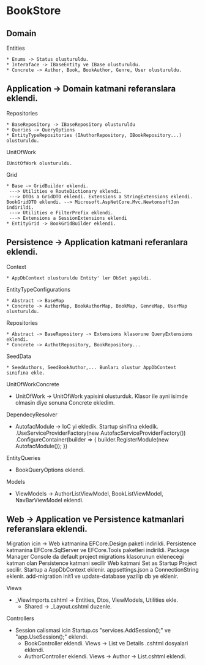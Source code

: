 # BookStore
Domain
-------------
 Entities 
 
	* Enums -> Status olusturuldu.
	* Interaface -> IBaseEntity ve IBase olusturuldu.
	* Concrete -> Author, Book, BookAuthor, Genre, User olusturuldu.


Application -> Domain katmani referanslara eklendi.
-------------
 Repositories
 
	* BaseRepository -> IBaseRepository olusturuldu
	* Queries -> QueryOptions
	* EntityTypeRepositories (IAuthorRepository, IBookRepository...) olusturuldu.

 UnitOfWork 
 
	IUnitOfWork olusturuldu.
 Grid
 
	* Base -> GridBuilder eklendi.
	 ---> Utilities e RouteDictionary eklendi.
	 ---> DTOs a GridDTO eklendi. Extensions a StringExtensions eklendi. BookGridDTO eklendi. --> Microsoft.AspNetCore.Mvc.NewtonsoftJon indirildi.
	 ---> Utilities e FilterPrefix eklendi.
	 ---> Extensions a SessionExtensions eklendi
	* EntityGrid -> BookGridBuilder eklendi.

Persistence -> Application katmani referanlara eklendi.
--------------
 Context
 
	* AppDbContext olusturuldu Entity' ler DbSet yapildi.
  
 EntityTypeConfigurations
 
	* Abstract -> BaseMap
	* Concrete -> AuthorMap, BookAuthorMap, BookMap, GenreMap, UserMap olusturuldu.
  
 Repositories
 
	* Abstract -> BaseRepository -> Extensions klasorune QueryExtensions eklendi.
	* Concrete -> AuthotRepository, BookRepository...
  
 SeedData
 
	* SeedAuthors, SeedBookAuthor,... Bunları olustur AppDbContext sınıfına ekle.
 
 UnitOfWorkConcrete 
	
  * UnitOfWork -> UnitOfWork yapisini olusturduk. Klasor ile ayni isimde olmasin diye sonuna Concrete ekledim.
 
 DependecyResolver
	
  * AutofacModule -> IoC yi ekledik. Startup sinifina ekledik.
		.UseServiceProviderFactory(new AutofacServiceProviderFactory()) 
		.ConfigureContainer<ContainerBuilder>(builder =>
		{
			builder.RegisterModule(new AutofacModule());
		})

 EntityQueries
	
  * BookQueryOptions eklendi.
 
 Models
	
  * ViewModels -> AuthorListViewModel, BookListViewModel, NavBarViewModel eklendi.


Web -> Application ve Persistence katmanlari referanslara eklendi.
------------

Migration icin -> Web katmanina EFCore.Design paketi indirildi. Persistence katmanina EFCore.SqlServer ve EFCore.Tools paketleri indirildi.
			Package Manager Console da default project migrations klasorunun eklenecegi katman olan Persistence katmani secilir Web katmani Set as Startup Project secilir.
			Startup a AppDbContext eklenir. appsettings.json a ConnectionString eklenir.
			add-migration init1 ve update-database yazilip db ye eklenir.

 Views
	
  * _ViewImports.cshtml -> Entities, Dtos, ViewModels, Utilities ekle.
	* Shared -> _Layout.cshtml duzenle.
 
 Controllers
	
  * Session calismasi icin Startup.cs "services.AddSession();" ve "app.UseSession();" eklendi.
	* BookController eklendi. Views -> List ve Details .cshtml dosyalari eklendi.
	* AuthorController eklendi. Views -> Author -> List.cshtml eklendi.
 
